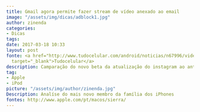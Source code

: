 ```yaml
---
title: Gmail agora permite fazer stream de vídeo anexado ao email
image: "/assets/img/dicas/adblock1.jpg"
author: zinenda
categories:
- Dicas
tags: 
date: 2017-03-18 10:33
layout: post
fonte: <a href="http://www.tudocelular.com/android/noticias/n67996/videochamadas-no-android-via-booyah-app.html"
  target="_blank">Tudocelular</a>
description: Camparação do novo beta da atualização do instagram ao antigo beta
tag:
- Apple
- iPod
picture: "/assets/img/author/zinenda.jpg"
Description: Analíse do mais novo membro da família dos iPhones
fontes: http://www.apple.com/pt/macos/sierra/
---
```

